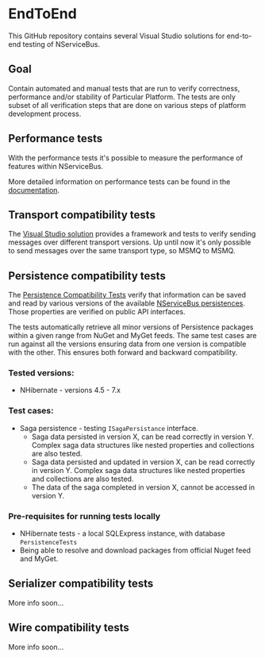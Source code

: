 # EndToEnd

This GitHub repository contains several Visual Studio solutions for end-to-end testing of NServiceBus.

## Goal
Contain automated and manual tests that are run to verify correctness, performance and/or stability of Particular Platform.
The tests are only subset of all verification steps that are done on various steps of platform development process.

## Performance tests
With the performance tests it's possible to measure the performance of features within NServiceBus.

More detailed information on performance tests can be found in the [documentation](docs/performance-index.md).

## Transport compatibility tests
The [Visual Studio solution](EndToEnd/src/TransportCompatibilityTests/TransportCompatibilityTests.sln) provides a framework and tests to verify sending messages over different transport versions. Up until now it's only possible to send messages over the same transport type, so MSMQ to MSMQ.

## Persistence compatibility tests

The [Persistence Compatibility Tests](https://github.com/Particular/EndToEnd/tree/master/src/PersistenceCompatibilityTests) verify that information can be saved and read by various versions of the available [NServiceBus persistences](http://docs.particular.net/nservicebus/persistence/). Those properties are verified on public API interfaces.

The tests automatically retrieve all minor versions of Persistence packages within a given range from NuGet and MyGet feeds. The same test cases are run against all the versions ensuring data from one version is compatible with the other. This ensures both forward and backward compatibility.

### Tested versions:
- NHibernate - versions 4.5 - 7.x

### Test cases:
- Saga persistence - testing `ISagaPersistance` interface.
  - Saga data persisted in version X, can be read correctly in version Y. Complex saga data structures like nested properties and collections are also tested.
  - Saga data persisted and updated in version X, can be read correctly in version Y. Complex saga data structures like nested properties and collections are also tested.
  - The data of the saga completed in version X, cannot be accessed in version Y.
  
### Pre-requisites for running tests locally
- NHibernate tests - a local SQLExpress instance, with database `PersistenceTests`
- Being able to resolve and download packages from official Nuget feed and MyGet.

## Serializer compatibility tests
More info soon...

## Wire compatibility tests
More info soon...
